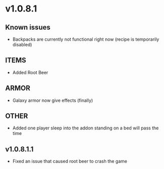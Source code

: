 # v1.0.8.1

## Known issues&#x20;

* Backpacks are currently not functional right now (recipe is temporarily disabled)

## &#x20;**ITEMS**&#x20;

* Added Root Beer&#x20;

## **ARMOR**&#x20;

* Galaxy armor now give effects (finally)&#x20;

## **OTHER**&#x20;

* Added one player sleep into the addon standing on a bed will pass the time



## v1.0.8.1.1

* Fixed an issue that caused root beer to crash the game
